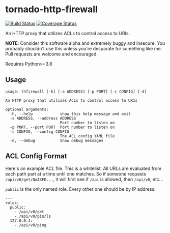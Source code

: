 # tornado-http-firewall
[![Build Status](https://travis-ci.org/mikeshultz/solidbyte.svg?branch=master)](https://travis-ci.org/mikeshultz/solidbyte) [![Coverage Status](https://coveralls.io/repos/github/mikeshultz/tornado-http-firewall/badge.svg?branch=master)](https://coveralls.io/github/mikeshultz/tornado-http-firewall?branch=master)

An HTTP proxy that utilizes ACLs to control access to URIs.

**NOTE**: Consider this software alpha and extremely buggy and insecure.  You
probably shouldn't use this unless you're desparate for something like me. Pull
requests are welcome and encouraged.

Requires Python>=3.6

## Usage

    usage: thfirewall [-h] [-a ADDRESS] [-p PORT] [-c CONFIG] [-d]

    An HTTP proxy that utilizes ACLs to control access to URIs

    optional arguments:
      -h, --help            show this help message and exit
      -a ADDRESS, --address ADDRESS
                            Port number to listen on
      -p PORT, --port PORT  Port number to listen on
      -c CONFIG, --config CONFIG
                            The ACL config YAML file
      -d, --debug           Show debug messages

## ACL Config Format

Here's an example ACL file.  This is a whitelist.  All URLs are evaluated
from each path part at a time until one matches.  So if someone requests
`/api/v0/get/QmASFD...`, it will first see if `/api` is allowed, then
`/api/v0`, etc...

`public` is the only named role.  Every other one should be by IP address.

    ---
    roles:
      public:
        - /api/v0/get
        - /api/v0/pin/ls
      127.0.0.1:
        - /api/v0/ping

